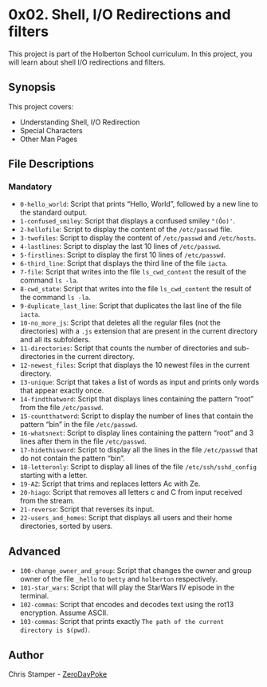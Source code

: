 # 0x02. Shell, I/O Redirections and filters

This project is part of the Holberton School curriculum. In this project, you will learn about shell I/O redirections and filters.

## Synopsis

This project covers:

- Understanding Shell, I/O Redirection
- Special Characters
- Other Man Pages

## File Descriptions

### Mandatory

- `0-hello_world`: Script that prints “Hello, World”, followed by a new line to the standard output.
- `1-confused_smiley`: Script that displays a confused smiley `"(Ôo)'`.
- `2-hellofile`: Script to display the content of the `/etc/passwd` file.
- `3-twofiles`: Script to display the content of `/etc/passwd` and `/etc/hosts`.
- `4-lastlines`: Script to display the last 10 lines of `/etc/passwd`.
- `5-firstlines`: Script to display the first 10 lines of `/etc/passwd`.
- `6-third_line`: Script that displays the third line of the file `iacta`.
- `7-file`: Script that writes into the file `ls_cwd_content` the result of the command `ls -la`.
- `8-cwd_state`: Script that writes into the file `ls_cwd_content` the result of the command `ls -la`.
- `9-duplicate_last_line`: Script that duplicates the last line of the file `iacta`.
- `10-no_more_js`: Script that deletes all the regular files (not the directories) with a `.js` extension that are present in the current directory and all its subfolders.
- `11-directories`: Script that counts the number of directories and sub-directories in the current directory.
- `12-newest_files`: Script that displays the 10 newest files in the current directory.
- `13-unique`: Script that takes a list of words as input and prints only words that appear exactly once.
- `14-findthatword`: Script that displays lines containing the pattern “root” from the file `/etc/passwd`.
- `15-countthatword`: Script to display the number of lines that contain the pattern “bin” in the file `/etc/passwd`.
- `16-whatsnext`: Script to display lines containing the pattern “root” and 3 lines after them in the file `/etc/passwd`.
- `17-hidethisword`: Script to display all the lines in the file `/etc/passwd` that do not contain the pattern “bin”.
- `18-letteronly`: Script to display all lines of the file `/etc/ssh/sshd_config` starting with a letter.
- `19-AZ`: Script that trims and replaces letters Ac with Ze.
- `20-hiago`: Script that removes all letters c and C from input received from the stream.
- `21-reverse`: Script that reverses its input.
- `22-users_and_homes`: Script that displays all users and their home directories, sorted by users.

## Advanced

- `100-change_owner_and_group`: Script that changes the owner and group owner of the file `_hello` to `betty` and `holberton` respectively.
- `101-star_wars`: Script that will play the StarWars IV episode in the terminal.
- `102-commas`: Script that encodes and decodes text using the rot13 encryption. Assume ASCII.
- `103-commas`: Script that prints exactly `The path of the current directory is $(pwd)`.

## Author

Chris Stamper - [ZeroDayPoke](https://github.com/ZeroDayPoke)
